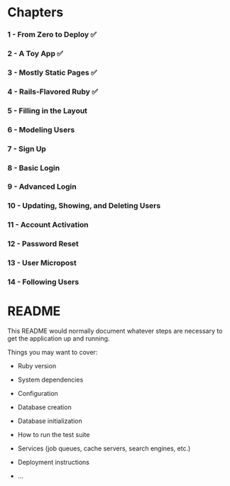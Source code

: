 # Chapters

### 1 - From Zero to Deploy ✅

### 2 - A Toy App ✅

### 3 - Mostly Static Pages ✅

### 4 - Rails-Flavored Ruby ✅

### 5 - Filling in the Layout

### 6 - Modeling Users

### 7 - Sign Up

### 8 - Basic Login

### 9 - Advanced Login

### 10 - Updating, Showing, and Deleting Users

### 11 - Account Activation

### 12 - Password Reset

### 13 - User Micropost

### 14 - Following Users

# README

This README would normally document whatever steps are necessary to get the
application up and running.

Things you may want to cover:

- Ruby version

- System dependencies

- Configuration

- Database creation

- Database initialization

- How to run the test suite

- Services (job queues, cache servers, search engines, etc.)

- Deployment instructions

- ...
